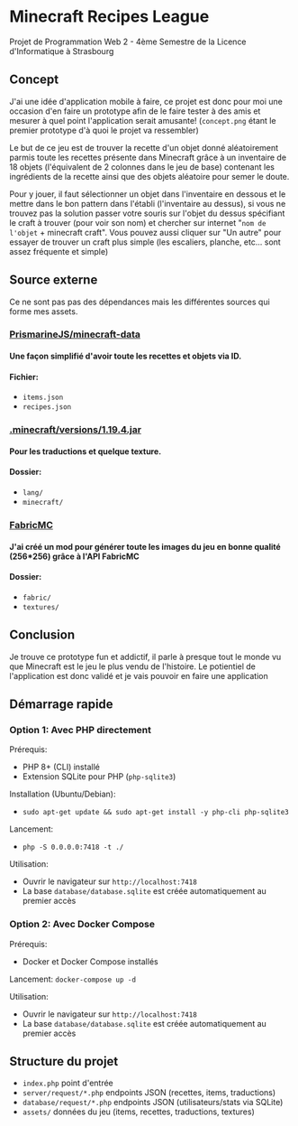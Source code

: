 

# Minecraft Recipes League

Projet de Programmation Web 2 - 4ème Semestre de la Licence d'Informatique à Strasbourg

## Concept

J'ai une idée d'application mobile à faire, ce projet est donc pour moi une occasion d'en faire un prototype afin de le faire tester à des amis et mesurer à quel point l'application serait amusante! (`concept.png` étant le premier prototype d'à quoi le projet va ressembler)

Le but de ce jeu est de trouver la recette d'un objet donné aléatoirement parmis toute les recettes présente dans Minecraft grâce à un inventaire de 18 objets (l'équivalent de 2 colonnes dans le jeu de base) contenant les ingrédients de la recette ainsi que des objets aléatoire pour semer le doute.

Pour y jouer, il faut sélectionner un objet dans l'inventaire en dessous et le mettre dans le bon pattern dans l'établi (l'inventaire au dessus), si vous ne trouvez pas la solution passer votre souris sur l'objet du dessus spécifiant le craft à trouver (pour voir son nom) et chercher sur internet "`nom de l'objet` + minecraft craft". Vous pouvez aussi cliquer sur "Un autre" pour essayer de trouver un craft plus simple (les escaliers, planche, etc... sont assez fréquente et simple)

## Source externe

Ce ne sont pas pas des dépendances mais les différentes sources qui forme mes assets.

### [PrismarineJS/minecraft-data](https://github.com/PrismarineJS/minecraft-data/tree/master/data/pc/1.19)
#### Une façon simplifié d'avoir toute les recettes et objets via ID.
#### Fichier:
- `items.json`
- `recipes.json`

### [.minecraft/versions/1.19.4.jar](https://piston-data.mojang.com/v1/objects/958928a560c9167687bea0cefeb7375da1e552a8/client.jar)
#### Pour les traductions et quelque texture.
#### Dossier:
- `lang/`
- `minecraft/`

### [FabricMC](https://fabricmc.net/)
#### J'ai créé un mod pour générer toute les images du jeu en bonne qualité (256*256) grâce à l'API FabricMC
#### Dossier:
- `fabric/`
- `textures/`

## Conclusion

Je trouve ce prototype fun et addictif, il parle à presque tout le monde vu que Minecraft est le jeu le plus vendu de l'histoire. Le potientiel de l'application est donc validé et je vais pouvoir en faire une application 

## Démarrage rapide

### Option 1: Avec PHP directement

Prérequis:
- PHP 8+ (CLI) installé
- Extension SQLite pour PHP (`php-sqlite3`)

Installation (Ubuntu/Debian):
- `sudo apt-get update && sudo apt-get install -y php-cli php-sqlite3`

Lancement:
- `php -S 0.0.0.0:7418 -t ./`

Utilisation:
- Ouvrir le navigateur sur `http://localhost:7418`
- La base `database/database.sqlite` est créée automatiquement au premier accès

### Option 2: Avec Docker Compose

Prérequis:
- Docker et Docker Compose installés

Lancement:
`docker-compose up -d`

Utilisation:
- Ouvrir le navigateur sur `http://localhost:7418`
- La base `database/database.sqlite` est créée automatiquement au premier accès

## Structure du projet

- `index.php` point d'entrée
- `server/request/*.php` endpoints JSON (recettes, items, traductions)
- `database/request/*.php` endpoints JSON (utilisateurs/stats via SQLite)
- `assets/` données du jeu (items, recettes, traductions, textures)

